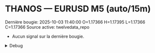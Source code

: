 # THANOS — EURUSD M5 (auto/15m)
Dernière bougie: 2025-10-03 11:40:00  O=1.17366  H=1.17395  L=1.17366  C=1.17366
Source active: twelvedata_repo

- Aucun signal sur la dernière bougie.

<details><summary>Debug</summary>

- TD_API_KEY manquant.

</details>